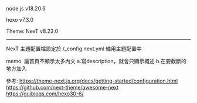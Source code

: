 node.js v18.20.6

hexo v7.3.0

Theme: NexT v8.22.0

---
NexT 主題配置檔設定於 /_config.next.yml 備用主題配置中


memo. 讓首頁不顯示太多內文
a.寫description，就會只顯示概述
b.在要截斷的地方加入 <!--more-->


參考:
https://theme-next.js.org/docs/getting-started/configuration.html
https://github.com/next-theme/awesome-next
https://guiblogs.com/hexo30-6/
